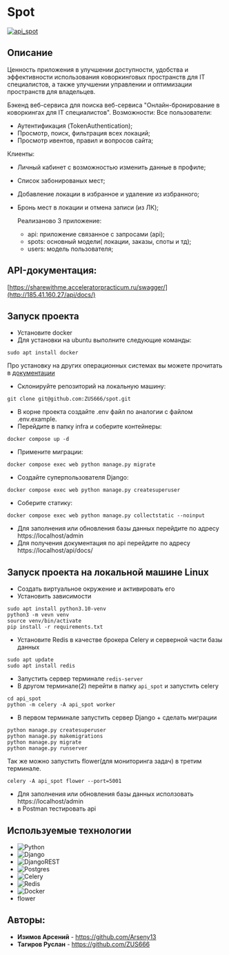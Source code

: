 # Spot

[![api_spot](https://github.com/ZUS666/spot/actions/workflows/api_spot.yml/badge.svg)](https://github.com/ZUS666/spot/actions/workflows/api_spot.yml)

## Описание

Ценность приложения в  улучшении доступности, удобства и эффективности использования коворкинговых пространств для IT специалистов, а также улучшении управлении и оптимизации пространств для владельцев.

Бэкенд веб-сервиса для поиска веб-сервиса "Онлайн-бронирование в коворкингах для IT специалистов". Возможности: Все пользователи:

* Аутентификация (TokenAuthentication);
* Просмотр, поиск, фильтрация всех локаций;
* Просмотр ивентов, правил и вопросов сайта;

Клиенты:

* Личный кабинет с возможностью изменить данные в профиле;
* Список забонированых мест;
* Добавление локации в избранное и удаление из избранного;
* Бронь мест в локации и отмена записи (из ЛК);

  Реализаново 3 приложение:
  * api: приложение связанное с запросами (api);
  * spots: основный модели( локации, заказы, споты и тд);
  * users: модель пользователя;

## API-документация:
[https://sharewithme.acceleratorpracticum.ru/swagger/](http://185.41.160.27/api/docs/)


## Запуск проекта
* Установите docker
* Для установки на ubuntu выполните следующие команды:
```
sudo apt install docker
```
Про установку на других операционных системах вы можете прочитать в [документации](https://docs.docker.com/engine/install/)

* Склонируйте репозиторий на локальную машину:
```
git clone git@github.com:ZUS666/spot.git
```
* В корне проекта создайте .env файл по аналогии с файлом .env.example.
* Перейдите в папку infra и соберите контейнеры:
```
docker compose up -d
```
* Примените миграции:
```
docker compose exec web python manage.py migrate
```
* Создайте суперпользователя Django:
```
docker compose exec web python manage.py createsuperuser
```
* Соберите статику:
```
docker compose exec web python manage.py collectstatic --noinput
```

* Для заполнения или обновления базы данных перейдите по адресу https://localhost/admin
* Для получения документация по api перейдите по адресу https://localhost/api/docs/


## Запуск проекта на локальной машине Linux

* Создать виртуальное окружение и активировать его
* Установить зависимости 
```
sudo apt install python3.10-venv
python3 -m vevn venv
source venv/bin/activate
pip install -r requirements.txt
```

* Установите Redis в качестве брокера Celery и серверной части базы данных
```
sudo apt update
sudo apt install redis
```
* Запустить сервер терминале `redis-server`
* В другом терминале(2) перейти в папку `api_spot` и запустить celery
```
cd api_spot
python -m celery -A api_spot worker
```
* В первом терминале запустить сервер Django + cделать миграции
```
python manage.py createsuperuser
python manage.py makemigrations
python manage.py migrate
python manage.py runserver
```

Так же можно запустить flower(для мониторинга задач) в третим терминале.
```
celery -A api_spot flower --port=5001
```

* Для заполнения или обновления базы данных исползовать https://localhost/admin 
* в Postman тестировать api


## Используемые технологии

- ![Python](https://img.shields.io/badge/python-3670A0?style=for-the-badge&logo=python&logoColor=ffdd54)
- ![Django](https://img.shields.io/badge/django-%23092E20.svg?style=for-the-badge&logo=django&logoColor=white)
- ![DjangoREST](https://img.shields.io/badge/DJANGO-REST-ff1709?style=for-the-badge&logo=django&logoColor=white&color=ff1709&labelColor=gray)
- ![Postgres](https://img.shields.io/badge/postgres-%23316192.svg?style=for-the-badge&logo=postgresql&logoColor=white)
- ![Celery](https://a11ybadges.com/badge?logo=celery)
- ![Redis](https://img.shields.io/badge/redis-%23DD0031.svg?style=for-the-badge&logo=redis&logoColor=white)
- ![Docker](https://img.shields.io/badge/docker-%230db7ed.svg?style=for-the-badge&logo=docker&logoColor=white)
- flower

## Авторы:

- **Изимов Арсений**  - https://github.com/Arseny13
- **Тагиров Руслан**  - https://github.com/ZUS666
